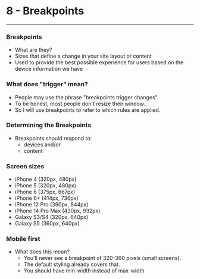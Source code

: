 # 8 - Breakpoints

---

### Breakpoints
- What are they?
- Sizes that define a change in your site layout or content
- Used to provide the best possible experience for users based on the device information we have

### What does "trigger" mean?
- People may use the phrase "breakpoints trigger changes".
- To be honest, most people don't resize their window.
- So I will use breakpoints to refer to which rules are applied.

### Determining the Breakpoints
- Breakpoints should respond to:
    - devices and/or
    - content

### Screen sizes
- iPhone 4 (320px, 480px)
- iPhone 5 (320px, 480px)
- iPhone 6 (375px, 667px)
- iPhone 6+ (414px, 736px)
- iPhone 12 Pro (390px, 844px)
- iPhone 14 Pro Max (430px, 932px)
- Galaxy S3/S4 (320px, 640px)
- Galaxy S5 (360px, 640px)


### Mobile first
- What does this mean?
    - You'll never see a breakpoint of 320-360 pixels (small screens).
    - The default styling already covers that.
    - You should have min-width instead of max-width